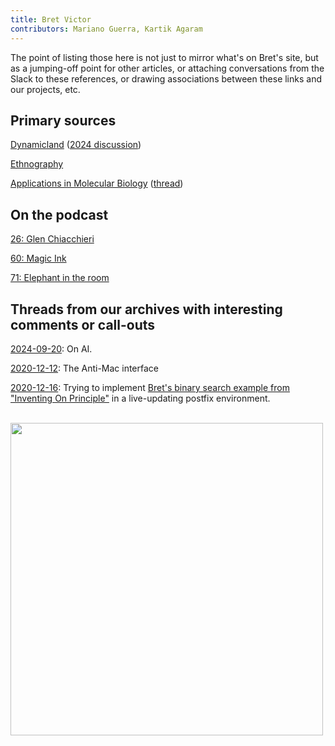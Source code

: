 ```yaml
---
title: Bret Victor
contributors: Mariano Guerra, Kartik Agaram
---
```


The point of listing those here is not just to mirror what's on Bret's site, but as a jumping-off point for other articles, or attaching conversations from the Slack to these references, or drawing associations between these links and our projects, etc.

## Primary sources

[Dynamicland](https://dynamicland.org) ([2024 discussion](https://akkartik.name/archives/foc/linking-together/1725460553.288869.html))

[Ethnography](https://christophlabacher.com/notes/ethnographic-research-on-dynamicland)

[Applications in Molecular Biology](https://www.youtube.com/watch?v=_gXiVOmaVSo#t=14m16s) ([thread](https://akkartik.name/archives/foc/linking-together/1671209838.247159.html))

## On the podcast

[26: Glen Chiacchieri](https://futureofcoding.org/episodes/026)

[60: Magic Ink](https://futureofcoding.org/episodes/060)

[71: Elephant in the room](https://futureofcoding.org/episodes/071)

## Threads from our archives with interesting comments or call-outs

[2024-09-20](https://akkartik.name/archives/foc/of-ai/1726886907.818599.html): On AI.

[2020-12-12](https://akkartik.name/archives/foc/linking-together/1607775639.365100.html): The Anti-Mac interface

[2020-12-16](https://akkartik.name/archives/foc/thinking-together/1607887127.284300.html#1608190990.334700): Trying to implement [Bret's binary search example from "Inventing On Principle"](https://vimeo.com/36579366) in a live-updating postfix environment.
<p>&nbsp; &nbsp; <img src='/20201216-bv-binarysearch.png' width='500px'/>
